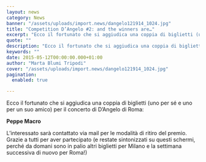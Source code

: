 ```yaml
---
layout: news
category: News
banner: "/assets/uploads/import.news/dangelo121914_1024.jpg"
title: "Competition D’Angelo #2: and the winners are…"
excerpt: "Ecco il fortunato che si aggiudica una coppia di biglietti (uno per sé e uno per un suo amico) per il concerto di D’Angelo di Roma: Peppe Macro L’interessato sarà contattato via mail per le modalità di ritiro del premio. Grazie a tutti per aver partecipato (e restate sintonizzati su questi schermi, perché da domani [&hellip"
quote: ""
description: "Ecco il fortunato che si aggiudica una coppia di biglietti (uno per sé e uno per un suo amico) per il concerto di D’Angelo di Roma: Peppe Macro L’interessato sarà contattato via mail per le modalità di ritiro del premio. Grazie a tutti per aver partecipato (e restate sintonizzati su questi schermi, perché da domani [&hellip"
keywords: ""
date: 2015-05-12T00:00:00.000+01:00
author: "Marta Blumi Tripodi"
cover: "/assets/uploads/import.news/dangelo121914_1024.jpg"
pagination:
  enabled: true

---
```


[](https://hotmc.com/wp-content/uploads/2015/02/dangelo121914%5F1024.jpg)

Ecco il fortunato che si aggiudica una coppia di biglietti (uno per sé e uno per un suo amico) per il concerto di D’Angelo di Roma:

**Peppe Macro**

L’interessato sarà contattato via mail per le modalità di ritiro del premio. Grazie a tutti per aver partecipato (e restate sintonizzati su questi schermi, perché da domani sono in palio altri biglietti per Milano e la settimana successiva di nuovo per Roma!)